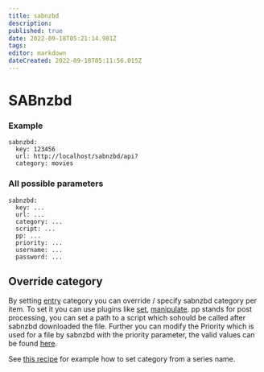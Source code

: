 ```yaml
---
title: sabnzbd
description: 
published: true
date: 2022-09-18T05:21:14.981Z
tags: 
editor: markdown
dateCreated: 2022-09-18T05:11:56.015Z
---
```


# SABnzbd
### Example
```
sabnzbd:
  key: 123456
  url: http://localhost/sabnzbd/api?
  category: movies
```

### All possible parameters
```
sabnzbd:
  key: ...
  url: ...
  category: ...
  script: ...
  pp: ...
  priority: ...
  username: ...
  password: ...
```

## Override category
By setting [entry](/Entry) category you can override / specify sabnzbd category per item. To set it you can use plugins like [set](/Plugins/set), [manipulate](/Plugins/manipulate). pp stands for post processing, you can set a path to a script which sohould be called after sabnzbd downloaded the file. Further you can modify the Priority which is used for a file by sabnzbd with the priority parameter, the valid values can be found [here](http://wiki.sabnzbd.org/api#toc36).

See [this recipe](/Cookbook/Series/SeriesSabNZBd) for example how to set category from a series name.